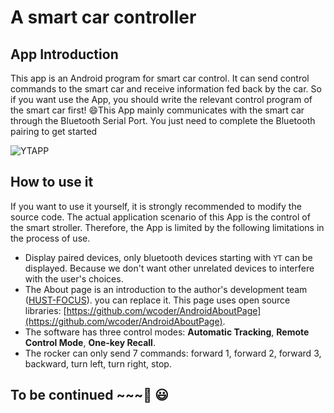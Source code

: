 # A smart car controller

## App Introduction 

This app is an Android program for smart car control. It can send control commands to the smart car and receive information fed back by the car. So if you want use the App, you should write the relevant control program of the smart car first! :smile:This App mainly communicates with the smart car through the Bluetooth Serial Port. You just need to complete the Bluetooth pairing to get started

![YTAPP](https://user-images.githubusercontent.com/70866844/181490305-344713f2-a385-4ecf-b1e7-b11443df0bc4.png)

## How to use it

If you want to use it yourself, it is strongly recommended to modify the source code. The actual application scenario of this App is the control of the smart stroller. Therefore, the App is limited by the following limitations in the process of use.

- Display paired devices, only bluetooth devices starting with ```YT``` can be displayed. Because we don't want other unrelated devices to interfere with the user's choices.
- The About page is an introduction to the author's development team ([HUST-FOCUS](https://github.com/HUST-FOCUS)). you can replace it. This page uses open source libraries: [https://github.com/wcoder/AndroidAboutPage](https://github.com/wcoder/AndroidAboutPage).
- The software has three control modes: **Automatic Tracking**, **Remote Control Mode**, **One-key Recall**. 
- The rocker can  only send 7 commands: forward 1, forward 2, forward 3, backward, turn left, turn right, stop.

## To be continued ~~~🎦 😃 
